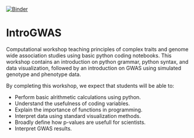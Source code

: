 [![Binder](https://mybinder.org/badge_logo.svg)](https://mybinder.org/v2/gh/UCCOMBO/IntroGWAS/HEAD)

# IntroGWAS
Computational workshop teaching principles of complex traits and genome wide association studies using basic python coding notebooks. This workshop contains an introduction on python grammar, python syntax, and data visualization, followed by an introduction on GWAS using simulated genotype and phenotype data. 

By completing this workshop, we expect that students will be able to:
* Perform basic alrithmetic calculations using python. 
* Understand the usefulness of coding variables.
* Explain the importance of functions in programming.
* Interpret data using standard visualization methods.
* Broadly define how p-values are usefull for scientists.
* Interpret GWAS results.
